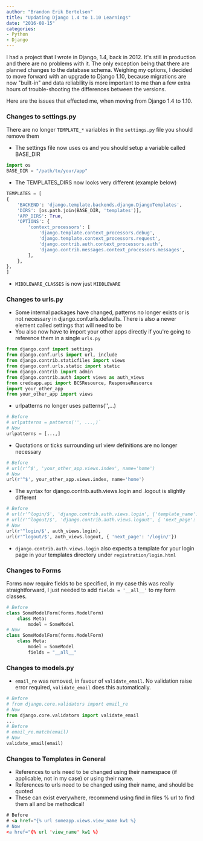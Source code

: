 ```yaml
---
author: "Brandon Erik Bertelsen"
title: "Updating Django 1.4 to 1.10 Learnings"
date: "2016-08-15"
categories:
- Python
- Django
---
```


I had a project that I wrote in Django, 1.4, back in 2012. It's still in production and there are no problems with it. The only exception being that there are planned changes to the database schema. Weighing my options, I decided to move forward with an upgrade to Django 1.10, because migrations are now "built-in" and data reliability is more important to me than a few extra hours of trouble-shooting the differences between the versions.

Here are the issues that effected me, when moving from Django 1.4 to 1.10.

### Changes to settings.py

There are no longer `TEMPLATE_*` variables in the `settings.py` file you should remove them

- The settings file now uses os and you should setup a variable called BASE_DIR

```python
import os  
BASE_DIR = "/path/to/your/app"  
```

- The TEMPLATES_DIRS now looks very different (example below)

```python
TEMPLATES = [  
{
    'BACKEND': 'django.template.backends.django.DjangoTemplates',
    'DIRS': [os.path.join(BASE_DIR, 'templates')],
    'APP_DIRS': True,
    'OPTIONS': {
        'context_processors': [
            'django.template.context_processors.debug',
            'django.template.context_processors.request',
            'django.contrib.auth.context_processors.auth',
            'django.contrib.messages.context_processors.messages',
        ],
    },
},
]
```

- `MIDDLEWARE_CLASSES` is now just `MIDDLEWARE`

### Changes to urls.py

- Some internal packages have changed, patterns no longer exists or is not necessary in django.conf.urls.defaults. There is also a newer element called settings that will need to be
- You also now have to import your other apps directly if you're going to reference them in a single `urls.py`

```python
from django.conf import settings  
from django.conf.urls import url, include  
from django.contrib.staticfiles import views  
from django.conf.urls.static import static  
from django.contrib import admin  
from django.contrib.auth import views as auth_views  
from credoapp.api import BCSResource, ResponseResource  
import your_other_app  
from your_other_app import views
```

- urlpatterns no longer uses patterns('',...)

```python
# Before 
# urlpatterns = patterns('', ...,)`
# Now 
urlpatterns = [...,]  
```

- Quotations or ticks surrounding url view definitions are no longer necessary

```python
# Before
# url(r'^$', 'your_other_app.views.index', name='home')
# Now
url(r'^$', your_other_app.views.index, name='home')  
```

- The syntax for django.contrib.auth.views.login and .logout is slightly different

```python
# Before
# url(r'^login/$', 'django.contrib.auth.views.login', {'template_name': 'login.html'}),
# url(r'^logout/$', 'django.contrib.auth.views.logout', { 'next_page': '/login/'}),
# Now
url(r'^login/$', auth_views.login),  
url(r'^logout/$', auth_views.logout, { 'next_page': '/login/'})  
```

- `django.contrib.auth.views.login` also expects a template for your login page in your templates directory under `registration/login.html`

### Changes to Forms

Forms now require fields to be specified, in my case this was really straightforward, I just needed to add `fields = '__all__'` to my form classes.

```python
# Before
class SomeModelForm(forms.ModelForm)  
    class Meta:
        model = SomeModel   
# Now
class SomeModelForm(forms.ModelForm)  
    class Meta:
        model = SomeModel   
        fields = "__all__" 
```

### Changes to models.py

- `email_re` was removed, in favour of `validate_email`. No validation raise error required, `validate_email` does this automatically.

```python
# Before
# from django.core.validators import email_re
# Now 
from django.core.validators import validate_email  
...
# Before
# email_re.match(email) 
# Now
validate_email(email)
```

### Changes to Templates in General

- References to urls need to be changed using their namespace (if applicable, not in my case) or using their name.
- References to urls need to be changed using their name, and should be quoted
- These can exist everywhere, recommend using find in files % url to find them all and be methodical!

```HTML
# Before
# <a href="{% url someapp.views.view_name kw1 %}
# Now
<a href="{% url 'view_name' kw1 %} 
``` 